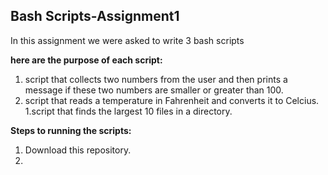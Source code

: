 ## Bash Scripts-Assignment1

In this assignment we were asked to write 3 bash scripts

**here are the purpose of each script:**
1. script that collects two numbers from the user and then
prints a message if these two numbers are smaller or greater than 100.  
1. script that reads a temperature in Fahrenheit and converts
it to Celcius.  
1.script that finds the largest 10 files in a directory.

**Steps to running the scripts:**
1. Download this repository.
1. 
